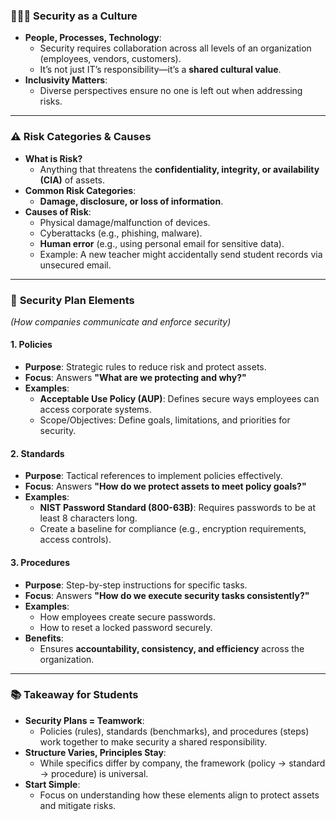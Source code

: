 ### 🧑‍🤝‍🧑 **Security as a Culture**
- **People, Processes, Technology**:  
  - Security requires collaboration across all levels of an organization (employees, vendors, customers).  
  - It’s not just IT’s responsibility—it’s a **shared cultural value**.  
- **Inclusivity Matters**:  
  - Diverse perspectives ensure no one is left out when addressing risks.  

---

### ⚠️ **Risk Categories & Causes**
- **What is Risk?**  
  - Anything that threatens the **confidentiality, integrity, or availability (CIA)** of assets.  
- **Common Risk Categories**:  
  - **Damage, disclosure, or loss of information**.  
- **Causes of Risk**:  
  - Physical damage/malfunction of devices.  
  - Cyberattacks (e.g., phishing, malware).  
  - **Human error** (e.g., using personal email for sensitive data).  
  - Example: A new teacher might accidentally send student records via unsecured email.  

---

### 📄 **Security Plan Elements**  
*(How companies communicate and enforce security)*

#### 1. **Policies**  
- **Purpose**: Strategic rules to reduce risk and protect assets.  
- **Focus**: Answers **"What are we protecting and why?"**  
- **Examples**:  
  - **Acceptable Use Policy (AUP)**: Defines secure ways employees can access corporate systems.  
  - Scope/Objectives: Define goals, limitations, and priorities for security.  

#### 2. **Standards**  
- **Purpose**: Tactical references to implement policies effectively.  
- **Focus**: Answers **"How do we protect assets to meet policy goals?"**  
- **Examples**:  
  - **NIST Password Standard (800-63B)**: Requires passwords to be at least 8 characters long.  
  - Create a baseline for compliance (e.g., encryption requirements, access controls).  

#### 3. **Procedures**  
- **Purpose**: Step-by-step instructions for specific tasks.  
- **Focus**: Answers **"How do we execute security tasks consistently?"**  
- **Examples**:  
  - How employees create secure passwords.  
  - How to reset a locked password securely.  
- **Benefits**:  
  - Ensures **accountability, consistency, and efficiency** across the organization.  

---

### 📚 **Takeaway for Students**
- **Security Plans = Teamwork**:  
  - Policies (rules), standards (benchmarks), and procedures (steps) work together to make security a shared responsibility.  
- **Structure Varies, Principles Stay**:  
  - While specifics differ by company, the framework (policy → standard → procedure) is universal.  
- **Start Simple**:  
  - Focus on understanding how these elements align to protect assets and mitigate risks.  

